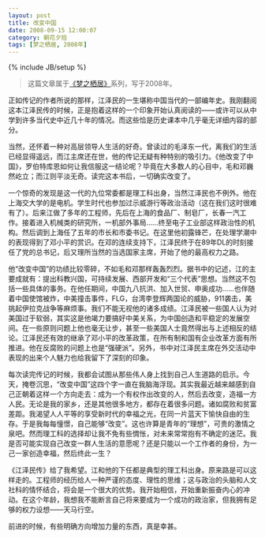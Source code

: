 ```yaml
---
layout: post
title: 改变中国
date: 2008-09-15 12:00:07
category: 朝花夕拾
tags: [梦之栖居, 2008年]
---
```

{% include JB/setup %}

> 这篇文章属于[《梦之栖居》](/posts/where-the-dreams-reside/)系列，写于2008年。
	
<!--more-->

正如传记的作者所说的那样，江泽民的一生堪称中国当代的一部编年史。我刚翻阅这本江泽民传的时候，正是抱着这样的一个印象开始认真阅读的——或许可以从中学到许多当代史中近几十年的情况。而这些恰是历史课本中几乎毫无详细内容的部分。

当然，还怀着一种对高层领导人生活的好奇。曾读过的毛泽东一代，离我们的生活已经显得遥远，而江主席还在世，他的传记无疑有种特别的吸引力。《他改变了中国》，罗伯特库恩如何让我信服这一结论呢？毕竟在大多数人的心目中，毛和邓巍然屹立；而江则平淡无奇。读完这本书后，一切确实改变了。

一个惊奇的发现是这一代的九位常委都是理工科出身，当然江泽民也不例外。他在上海交大学的是电机。学生时代也参加过示威游行等政治活动（这在我们这时很难有了）。后来江做了多年的工程师，先后在上海的食品厂、制皂厂，长春一汽工作。接着进入机械类的研究所，一机部外事局……终至电子工业部这样政治性的机构。然后调到上海任了五年的市长和市委书记。在这里他初露锋芒，在处理学潮中的表现得到了邓小平的赏识。在邓的连续支持下，江泽民终于在89年DL的时刻接任了党的总书记，后又理所当然的当选国家主席，开始了他的最高权力之路。

他“改变中国”的功绩比较零碎，不如毛和邓那样轰轰烈烈。据书中的记述，江的主要成就有：提出科教兴国，可持续发展、西部开发和“三个代表”思想。当然这不包括一些具体的事务。在他任期间，中国九八抗洪、加入世贸、申奥成功……也伴随着中国使馆被炸，中美撞击事件，FLG，台湾李登辉两国论的威胁，911袭击，美挑起伊拉克战争等麻烦事。我们不能无视他的诸多成绩。江泽民被一些国人认为对美国过于软弱，其实这是他竭力要搞好中美关系，为中国创造和平稳定的发展空间。在一些原则问题上他也毫无让步，甚至一些美国人士竟然得出与上述相反的结论。江泽民还有效的继承了邓小平的改革政策，在所有制和国有企业改革方面有所推进。他在反腐败的问题上也是“强硬派”。另外，书中对江泽民主席在外交活动中表现的出来个人魅力也给我留下了深刻的印象。

每次读完传记的时候，我都会试图从那些伟人身上找到自己人生道路的启示。今天，掩卷沉思，“改变中国”这四个字一直在我脑海浮现。其实我最近越来越感到自己正朝着这样一个方向走去：成为一个有权作出改变的人，然后去改变，造福一方人民。无论是我的家乡，还是其他很多地方，都存在着很多问题。诸如腐败和贫富差距。我渴望人人平等的享受新时代的幸福之光，在同一片蓝天下愉快自由的生存。于是我每每憧憬，自己能够“改变”。这也许算是青年的“理想”，可贵的激情之泉吧。然而理工科的选择却让我不免有些惆怅，对未来常常抱有不确定的迷茫。我是否可能实现自己改变一群人生活的意愿呢？还是只能以一个工作者的身份，为一己一家创造幸福，然后终此一生？

《江泽民传》给了我希望。江和他的下任都是典型的理工科出身。原来路是可以这样走的。工程师的经历给人一种严谨的态度、理性的思维；这与政治的头脑和人文社科的情怀结合，将会是一个很大的优势。我开始相信，开始重新振奋内心的冲动。在这个年龄，我想我不能断言自己将来要成为一个成功的政治家，但我拥有足够的权力设想——天马行空。

前进的时候，有些明确方向增加力量的东西，真是幸甚。
